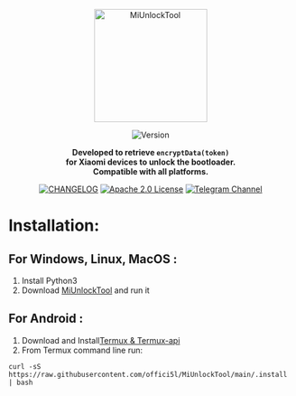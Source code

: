 <div align="center">

  <a href="https://github.com/offici5l/MiUnlockTool/releases/latest"><img src="https://img.shields.io/badge/MiUnlockTool-%23FF6900?style=flat&logo=xiaomi&logoColor=white" alt="MiUnlockTool" style="width: 200px; vertical-align: middle;" /> </a><br>

  <img src="https://img.shields.io/github/v/release/offici5l/MiUnlockTool?style=flat&label=Version&labelColor=black&color=brightgreen" alt="Version" /><br><p style="font-weight: bold;">Developed to retrieve <code>encryptData(token)</code>
  <br>
  for Xiaomi devices to unlock the bootloader.
  <br>
  Compatible with all platforms.</p>
 
  <a href="https://github.com/offici5l/MiUnlockTool/blob/main/CHANGELOG.md"><img src="https://img.shields.io/badge/Changelog-%23000000?style=flat&logo=github&logoColor=white" alt="CHANGELOG" /></a> 
  <a href="./LICENSE"><img src="https://img.shields.io/badge/License-Apache%202.0-blue.svg" alt="Apache 2.0 License" /></a>
  <a href="https://t.me/Offici5l_Channel"><img src="https://img.shields.io/badge/Telegram-%230077B5?style=flat&logo=telegram&logoColor=white" alt="Telegram Channel" /></a>
  
</div>

<h1>Installation:</h1>

<h2>For Windows, Linux, MacOS :</h2>
<ol>
  <li>Install Python3</li>
  <li>Download <a href="https://github.com/offici5l/MiUnlockTool/releases/latest/download/MiUnlockTool.py">MiUnlockTool</a> and run it</li>
</ol>

<h2>For Android :</h2>
<ol>
  <li>Download and Install<a href="offici5l.github.io/d-termux.html">Termux & Termux-api</a></li>
  <li>From Termux command line run:</li>
</ol>
<pre><code>curl -sS https://raw.githubusercontent.com/offici5l/MiUnlockTool/main/.install | bash</code></pre>